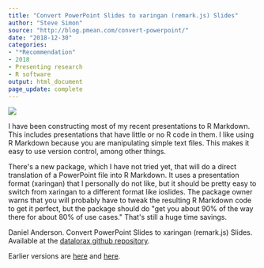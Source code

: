 ```yaml
---
title: "Convert PowerPoint Slides to xaringan (remark.js) Slides"
author: "Steve Simon"
source: "http://blog.pmean.com/convert-powerpoint/"
date: "2018-12-30"
categories:
- "*Recommendation"
- 2018
- Presenting research
- R software
output: html_document
page_update: complete
---
```


![](http://www.pmean.com/new-images/18/convert-powerpoint01.png)

<!---More--->

I have been constructing most of my recent presentations to R Markdown. This includes presentations that have little or no R code in them. I like using R Markdown because you are manipulating simple text files. This makes it easy to use version control, among other things.

There's a new package, which I have not tried yet, that will do a direct translation of a PowerPoint file into R Markdown. It uses a presentation format (xaringan) that I personally do not like, but it should be pretty easy to switch from xaringan to a different format like ioslides. The package owner warns that you will probably have to tweak the resulting R Markdown code to get it perfect, but the package should do "get you about 90% of the way there for about 80% of use cases." That's still a huge time savings.

Daniel Anderson. Convert PowerPoint Slides to xaringan (remark.js) Slides. Available at the [datalorax github repository][and1].

[and1]: https://github.com/datalorax/slidex

Earlier versions are [here][sim1] and [here][sim2].
 
[sim1]: http://blog.pmean.com/convert-powerpoint/
[sim2]: http://new.pmean.com/convert-powerpoint/
